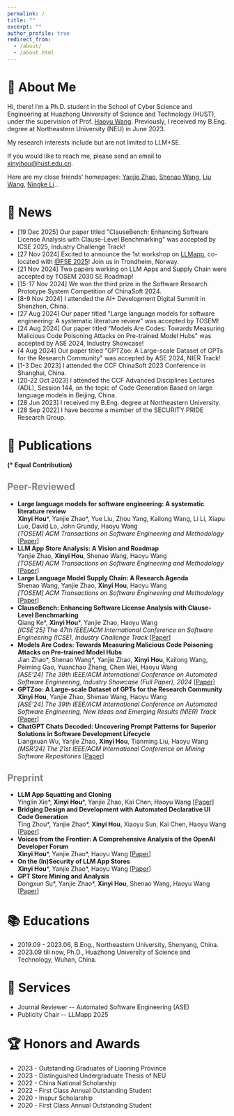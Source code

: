 ```yaml
---
permalink: /
title: ""
excerpt: ""
author_profile: true
redirect_from: 
  - /about/
  - /about.html
---
```


<span class='anchor' id='about-me'></span>
# 🍦 About Me

Hi, there! I’m a Ph.D. student in the School of Cyber Science and Engineering at Huazhong University of Science and Technology (HUST), under the supervision of Prof. [Haoyu Wang](https://howiepku.github.io/). Previously, I received my B.Eng. degree at Northeastern University (NEU) in June 2023. 

My research interests include but are not limited to LLM+SE.

If you would like to reach me, please send an email to [xinyihou@hust.edu.cn](xinyihou@hust.edu.cn).

Here are my close friends' homepages: [Yanjie Zhao](https://yanjiezhao96.github.io/), [Shenao Wang](https://ShenaoW.github.io/), [Liu Wang](https://liuer-wang.github.io/), [Ningke Li](https://ningke-li.github.io/)...

# 🌷 News

- [19 Dec 2025] Our paper titled "ClauseBench: Enhancing Software License Analysis with Clause-Level Benchmarking" was accepted by ICSE 2025, Industry Challenge Track!
- [27 Nov 2024] Excited to announce the 1st workshop on [LLMapp](https://llmappworkshop.github.io/), co-located with [@FSE 2025](https://conf.researchr.org/home/fse-2025)! Join us in Trondheim, Norway.
- [21 Nov 2024] Two papers working on LLM Apps and Supply Chain were accepted by TOSEM 2030 SE Roadmap!
- [15-17 Nov 2024] We won the third prize in the Software Research Prototype System Competition of ChinaSoft 2024.
- [8-9 Nov 2024] I attended the AI+ Development Digital Summit in Shenzhen, China.
- [27 Aug 2024] Our paper titled "Large language models for software engineering: A systematic literature review" was accepted by TOSEM!
- [24 Aug 2024] Our paper titled "Models Are Codes: Towards Measuring Malicious Code Poisoning Attacks on Pre-trained Model Hubs" was accepted by ASE 2024, Industry Showcase!
- [4 Aug 2024] Our paper titled "GPTZoo: A Large-scale Dataset of GPTs for the Research Community" was accepted by ASE 2024, NIER Track!
- [1-3 Dec 2023] I attended the CCF ChinaSoft 2023 Conference in Shanghai, China.
- [20-22 Oct 2023] I attended the CCF Advanced Disciplines Lectures (ADL), Session 144, on the topic of Code Generation Based on large language models in Beijing, China.
- [28 Jun 2023] I received my B.Eng. degree at Northeastern University. 
- [28 Sep 2022] I have become a member of the SECURITY PRIDE Research Group.

# 📜 Publications 

**(\* Equal Contribution)**

## <span style="color:grey">Peer-Reviewed</span>

* **Large language models for software engineering: A systematic literature review**
  <br>**Xinyi Hou**\*, Yanjie Zhao\*, Yue Liu, Zhou Yang, Kailong Wang, Li Li, Xiapu Luo, David Lo, John Grundy, Haoyu Wang
  <br>*[TOSEM] ACM Transactions on Software Engineering and Methodology* [[Paper](https://dl.acm.org/doi/abs/10.1145/3695988)]
* **LLM App Store Analysis: A Vision and Roadmap**
    <br>Yanjie Zhao, **Xinyi Hou**, Shenao Wang, Haoyu Wang
    <br>*[TOSEM] ACM Transactions on Software Engineering and Methodology* [[Paper](https://arxiv.org/abs/2404.12737)]
* **Large Language Model Supply Chain: A Research Agenda**
    <br>Shenao Wang, Yanjie Zhao, **Xinyi Hou**, Haoyu Wang
    <br>*[TOSEM] ACM Transactions on Software Engineering and Methodology* [[Paper](https://arxiv.org/abs/2404.12736)]
* **ClauseBench: Enhancing Software License Analysis with Clause-Level Benchmarking**
    <br>Qiang Ke\*, **Xinyi Hou**\*, Yanjie Zhao, Haoyu Wang
    <br>*[ICSE'25] The 47th IEEE/ACM International Conference on Software Engineering (ICSE), Industry Challenge Track* [[Paper](https://conf.researchr.org/details/icse-2025/icse-2025-industry-challenge-track/3/ClauseBench-Enhancing-Software-License-Analysis-with-Clause-Level-Benchmarking)]
* **Models Are Codes: Towards Measuring Malicious Code Poisoning Attacks on Pre-trained Model Hubs**
    <br>Jian Zhao\*, Shenao Wang\*, Yanjie Zhao, **Xinyi Hou**, Kailong Wang, Peiming Gao, Yuanchao Zhang, Chen Wei, Haoyu Wang
    <br>*[ASE'24] The 39th IEEE/ACM International Conference on Automated Software Engineering, Industry Showcase (Full Paper), 2024* [[Paper](https://dl.acm.org/doi/10.1145/3691620.3695271)]
* **GPTZoo: A Large-scale Dataset of GPTs for the Research Community**
    <br>**Xinyi Hou**, Yanjie Zhao, Shenao Wang, Haoyu Wang
    <br>*[ASE'24] The 39th IEEE/ACM International Conference on Automated Software Engineering, New Ideas and Emerging Results (NIER) Track* [[Paper](https://dl.acm.org/doi/10.1145/3691620.3695309)]
* **ChatGPT Chats Decoded: Uncovering Prompt Patterns for Superior Solutions in Software Development Lifecycle**
    <br>Liangxuan Wu, Yanjie Zhao, **Xinyi Hou**, Tianming Liu, Haoyu Wang
    <br>*[MSR'24] The 21st IEEE/ACM International Conference on Mining Software Repositories* [[Paper](https://ieeexplore.ieee.org/abstract/document/10555800)]

## <span style="color:grey">Preprint</span> 

* **LLM App Squatting and Cloning**
    <br>Yinglin Xie\*, **Xinyi Hou**\*, Yanjie Zhao, Kai Chen, Haoyu Wang [[Paper](https://arxiv.org/abs/2411.07518)]
* **Bridging Design and Development with Automated Declarative UI Code Generation**
    <br>Ting Zhou\*, Yanjie Zhao\*, **Xinyi Hou**, Xiaoyu Sun, Kai Chen, Haoyu Wang [[Paper](https://arxiv.org/abs/2409.11667)]
* **Voices from the Frontier: A Comprehensive Analysis of the OpenAI Developer Forum**
    <br>**Xinyi Hou**\*, Yanjie Zhao\*, Haoyu Wang [[Paper](https://arxiv.org/abs/2408.01687)]
* **On the (In)Security of LLM App Stores**
    <br>**Xinyi Hou**\*, Yanjie Zhao\*, Haoyu Wang [[Paper](https://arxiv.org/abs/2407.08422)]
* **GPT Store Mining and Analysis**
    <br>Dongxun Su\*, Yanjie Zhao\*, **Xinyi Hou**, Shenao Wang, Haoyu Wang [[Paper](https://arxiv.org/abs/2405.10210)]

  
# 📚 Educations

* 2019.09 - 2023.06, B.Eng., Northeastern University, Shenyang, China.
* 2023.09 till now, Ph.D., Huazhong University of Science and Technology, Wuhan, China.

# 💼 Services
* Journal Reviewer -- Automated Software Engineering (ASE)
* Publicity Chair -- LLMapp 2025
  
# 🏆 Honors and Awards
* 2023 - Outstanding Graduates of Liaoning Province
* 2023 - Distinguished Undergraduate Thesis of NEU
* 2022 - China National Scholarship
* 2022 - First Class Annual Outstanding Student
* 2020 - Inspur Scholarship  
* 2020 - First Class Annual Outstanding Student

<br>
<br>
<br>
